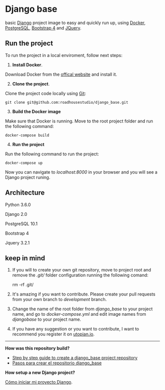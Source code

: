 # Django base

basic [Django](https://www.djangoproject.com/) project image to easy and quickly run up, using [Docker](https://www.docker.com/), [PostgreSQL](https://www.postgresql.org/), [Bootstrap 4](https://v4-alpha.getbootstrap.com/) and [JQuery](https://jquery.com/).

## Run the project

To run the project in a local enviroment, follow next steps:

1. **Install Docker**.

Download Docker from the [offical website](https://docs.docker.com/engine/installation/) and install it.

2. **Clone the project**.

Clone the project code locally using [Git](https://git-scm.com/):

    git clone git@github.com:roadhousestudio/django_base.git

3. **Build the Docker image**

Make sure that Docker is running. Move to the root project folder and run the following command:

    docker-compose build

4. **Run the project**

Run the following command to run the project:

    docker-compose up

Now you can navigate to *localhost:8000* in your browser and you will see a Django project runing.

## Architecture

Python 3.6.0

Django 2.0

PostgreSQL 10.1

Bootstrap 4

Jquery 3.2.1


## keep in mind

1. If you will to create your own git repository, move to project root and remove the *.git/* folder configuration running the following comand:

    rm -rf .git/

2. It's amazing if you want to contribute. Please create your pull requests from your own branch to *development* branch.

3. Change the name of the root folder from *django_base* to your project name, and go to *docker-compose.yml* and edit image names from *djangobase* to your project name.

4. If you have any suggestion or you want to contribute, I want to recommend you register it on [utopian.io](https://utopian.io/).

***

**How was this repository build?**

- [Step by step guide to create a django_base project repository](https://steemit.com/utopian-io/@coffeesource.net/step-by-step-guide-to-create-a-djangobase-project-repository)
- [Pasos para crear el repositorio django_base](https://steemit.com/utopian-io/@kit.andres/pasos-para-crear-el-repositorio-del-proyecto-djangobase)

**How setup a new Django project?**


[Cómo iniciar mi proyecto Django](https://steemit.com/utopian-io/@kit.andres/configuracion-inicial-de-mi-propio-proyecto-django-usando-el-repositorio-djangobase).
